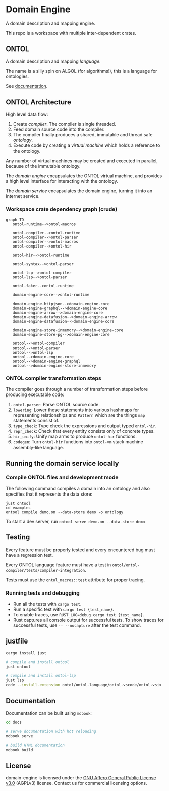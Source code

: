 # Domain Engine

A domain description and mapping engine.

This repo is a workspace with multiple inter-dependent crates.

## ONTOL

A domain description and mapping _language_.

The name is a silly spin on ALGOL (for algorithms!), this is a language for
ontologies.

See [documentation](./docs/src/SUMMARY.md).

## ONTOL Architecture

High level data flow:

1. Create _compiler_. The compiler is single threaded.
2. Feed domain source code into the compiler.
3. The compiler finally produces a shared, immutable and thread safe
   _ontology_.
4. Execute code by creating a _virtual machine_ which holds a reference to the
   ontology.

Any number of virtual machines may be created and executed in parallel, because
of the immutable ontology.

The _domain engine_ encapsulates the ONTOL virtual machine, and provides
a high level interface for interacting with the ontology.

The _domain service_ encapsulates the domain engine, turning it into an internet service.

### Workspace crate dependency graph (crude)
```mermaid
graph TD
   ontol-runtime-->ontol-macros

   ontol-compiler-->ontol-runtime
   ontol-compiler-->ontol-parser
   ontol-compiler-->ontol-macros
   ontol-compiler-->ontol-hir

   ontol-hir-->ontol-runtime

   ontol-syntax-->ontol-parser

   ontol-lsp-->ontol-compiler
   ontol-lsp-->ontol-parser

   ontol-faker-->ontol-runtime

   domain-engine-core-->ontol-runtime

   domain-engine-httpjson-->domain-engine-core
   domain-engine-graphql-->domain-engine-core
   domain-engine-arrow-->domain-engine-core
   domain-engine-datafusion-->domain-engine-arrow
   domain-engine-datafusion-->domain-engine-core

   domain-engine-store-inmemory-->domain-engine-core
   domain-engine-store-pg-->domain-engine-core

   ontool-->ontol-compiler
   ontool-->ontol-parser
   ontool-->ontol-lsp
   ontool-->domain-engine-core
   ontool-->domain-engine-graphql
   ontool-->domain-engine-store-inmemory
```

### ONTOL compiler transformation steps

The compiler goes through a number of transformation steps before producing
executable code:

1. `ontol-parser`: Parse ONTOL source code.
2. `lowering`: Lower these statements into various hashmaps for representing
   relationships and `Pattern` which are the things `map` statements consist of.
3. `type_check`: Type check the expressions and output typed `ontol-hir`.
4. `repr_check`: Check that every entity consists only of concrete types.
5. `hir_unify`: Unify map arms to produce `ontol-hir` functions.
6. `codegen`: Turn `ontol-hir` functions into `ontol-vm` stack machine
   assembly-like language.

## Running the domain service locally

### Compile ONTOL files and development mode

The following command compiles a domain into an ontology and also
specifies that it represents the data store:

```
just ontool
cd examples
ontool compile demo.on --data-store demo -o ontology
```

To start a dev server, run `ontool serve demo.on --data-store demo`

## Testing

Every feature must be properly tested and every encountered bug must have a
regression test.

Every ONTOL language feature must have a test in
`ontol/ontol-compiler/tests/compiler-integration`.

Tests must use the `ontol_macros::test` attribute for proper tracing.

### Running tests and debugging

- Run all the tests with `cargo test`.
- Run a specific test with `cargo test {test_name}`.
- To enable traces, use `RUST_LOG=debug cargo test {test_name}`.
- Rust captures all console output for successful tests. To show traces for
  successful tests, use `-- --nocapture` after the test command.

## justfile

```bash
cargo install just

# compile and install ontool
just ontool

# compile and install ontol-lsp
just lsp
code --install-extension ontol/ontol-language/ontol-vscode/ontol.vsix
```

## Documentation

Documentation can be built using `mdbook`:

```bash
cd docs

# serve documentation with hot reloading
mdbook serve

# build HTML documentation
mdbook build
```

## License

domain-engine is licensed under the [GNU Affero General Public License v3.0](LICENSE.md) (AGPLv3) license. Contact us for commercial licensing options.
